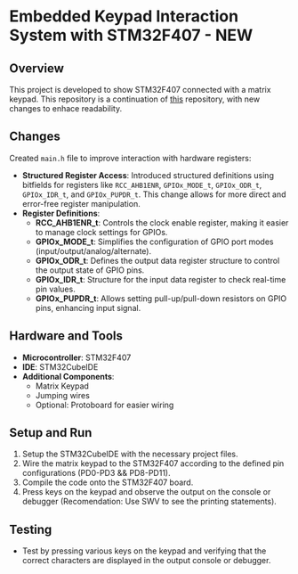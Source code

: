 # Embedded Keypad Interaction System with STM32F407 - NEW

## Overview
This project is developed to show STM32F407 connected with a matrix keypad. This repository is a continuation of [this](https://github.com/Joel-Milla/keypad_interface) repository, with new changes to enhace readability.
## Changes
Created `main.h` file to improve interaction with hardware registers:
- **Structured Register Access**: Introduced structured definitions using bitfields for registers like `RCC_AHB1ENR`, `GPIOx_MODE_t`, `GPIOx_ODR_t`, `GPIOx_IDR_t`, and `GPIOx_PUPDR_t`. This change allows for more direct and error-free register manipulation.
- **Register Definitions**:
  - **RCC_AHB1ENR_t**: Controls the clock enable register, making it easier to manage clock settings for GPIOs.
  - **GPIOx_MODE_t**: Simplifies the configuration of GPIO port modes (input/output/analog/alternate).
  - **GPIOx_ODR_t**: Defines the output data register structure to control the output state of GPIO pins.
  - **GPIOx_IDR_t**: Structure for the input data register to check real-time pin values.
  - **GPIOx_PUPDR_t**: Allows setting pull-up/pull-down resistors on GPIO pins, enhancing input signal.

## Hardware and Tools
- **Microcontroller**: STM32F407
- **IDE**: STM32CubeIDE
- **Additional Components**:
  - Matrix Keypad
  - Jumping wires
  - Optional: Protoboard for easier wiring

## Setup and Run
1. Setup the STM32CubeIDE with the necessary project files.
2. Wire the matrix keypad to the STM32F407 according to the defined pin configurations (PD0-PD3 && PD8-PD11).
3. Compile the code onto the STM32F407 board.
4. Press keys on the keypad and observe the output on the console or debugger (Recomendation: Use SWV to see the printing statements).

## Testing
- Test by pressing various keys on the keypad and verifying that the correct characters are displayed in the output console or debugger.

